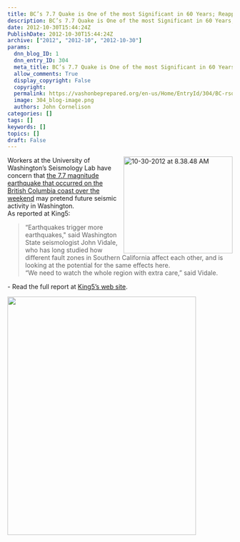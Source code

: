 ```yaml
---
title: BC’s 7.7 Quake is One of the most Significant in 60 Years; Reapportions Stress elsewhere along the NW Coast
description: BC’s 7.7 Quake is One of the most Significant in 60 Years; Reapportions Stress elsewhere along the NW Coast
date: 2012-10-30T15:44:24Z
PublishDate: 2012-10-30T15:44:24Z
archive: ["2012", "2012-10", "2012-10-30"]
params:
  dnn_blog_ID: 1
  dnn_entry_ID: 304
  meta_title: BC’s 7.7 Quake is One of the most Significant in 60 Years; Reapportions Stress elsewhere along the NW Coast
  allow_comments: True
  display_copyright: False
  copyright:
  permalink: https://vashonbeprepared.org/en-us/Home/EntryId/304/BC-rsquo-s-7-7-Quake-is-One-of-the-most-Significant-in-60-Years-Reapportions-Stress-elsewhere-along-the-NW-Coast
  image: 304_blog-image.png
  authors: John Cornelison
categories: []
tags: []
keywords: []
topics: []
draft: False
---
```


<p><a href="http://www.king5.com/home/Magnitude-77-quake-strikes-off-western-Canada-176137111.html" target="_blank"><img style="background-image: none; border-bottom: 0px; border-left: 0px; padding-left: 0px; padding-right: 0px; display: inline; float: right; border-top: 0px; border-right: 0px; padding-top: 0px" title="10-30-2012 at 8.38.48 AM" border="0" alt="10-30-2012 at 8.38.48 AM" align="right" src="./images/304/Windows-Live-Writer-9e4ae6d7ed95_7747-10-30-2012_at_8.38.48_AM_3.jpg" width="244" height="217" /></a>Workers at the University of Washington’s Seismology Lab have concern that <a href="http://www.king5.com/home/Magnitude-77-quake-strikes-off-western-Canada-176137111.html" target="_blank">the 7.7 magnitude earthquake that occurred on the British Columbia coast over the weekend</a> may pretend future seismic activity in Washington.     <br />As reported at King5:</p>  <blockquote>   <p>“Earthquakes trigger more earthquakes,&quot; said Washington State seismologist John Vidale, who has long studied how different fault zones in Southern California affect each other, and is looking at the potential for the same effects here.      <br />“We need to watch the whole region with extra care,” said Vidale.</p> </blockquote>  <p>- Read the full report at <a href="http://www.king5.com/news/BC-earthquake-causing-concern-washington-176346531.html" target="_blank">King5’s web site</a>.</p>   <a href="http://earthquake-report.com/2012/10/28/massive-earthquake-with-tsunami-warning-below-the-queen-charlotte-islands-british-columbia-canada/" target="_blank"><img style="display: inline; float: left" title="Screen Shot 2012-10-28 at 05.10.25" alt="" align="left" src="http://quakesos.sosearthquakesvz.netdna-cdn.com/wp-content/uploads/2012/10/Screen-Shot-2012-10-28-at-05.10.25.jpg" width="422" height="534" /></a>
